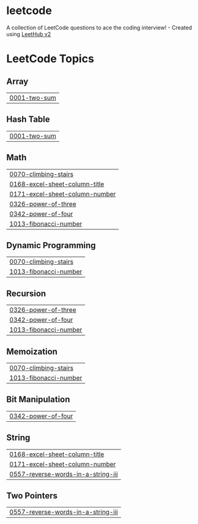 # leetcode
A collection of LeetCode questions to ace the coding interview! - Created using [LeetHub v2](https://github.com/arunbhardwaj/LeetHub-2.0)

<!---LeetCode Topics Start-->
# LeetCode Topics
## Array
|  |
| ------- |
| [0001-two-sum](https://github.com/dhruvil-10/leetcode/tree/master/0001-two-sum) |
## Hash Table
|  |
| ------- |
| [0001-two-sum](https://github.com/dhruvil-10/leetcode/tree/master/0001-two-sum) |
## Math
|  |
| ------- |
| [0070-climbing-stairs](https://github.com/dhruvil-10/leetcode/tree/master/0070-climbing-stairs) |
| [0168-excel-sheet-column-title](https://github.com/dhruvil-10/leetcode/tree/master/0168-excel-sheet-column-title) |
| [0171-excel-sheet-column-number](https://github.com/dhruvil-10/leetcode/tree/master/0171-excel-sheet-column-number) |
| [0326-power-of-three](https://github.com/dhruvil-10/leetcode/tree/master/0326-power-of-three) |
| [0342-power-of-four](https://github.com/dhruvil-10/leetcode/tree/master/0342-power-of-four) |
| [1013-fibonacci-number](https://github.com/dhruvil-10/leetcode/tree/master/1013-fibonacci-number) |
## Dynamic Programming
|  |
| ------- |
| [0070-climbing-stairs](https://github.com/dhruvil-10/leetcode/tree/master/0070-climbing-stairs) |
| [1013-fibonacci-number](https://github.com/dhruvil-10/leetcode/tree/master/1013-fibonacci-number) |
## Recursion
|  |
| ------- |
| [0326-power-of-three](https://github.com/dhruvil-10/leetcode/tree/master/0326-power-of-three) |
| [0342-power-of-four](https://github.com/dhruvil-10/leetcode/tree/master/0342-power-of-four) |
| [1013-fibonacci-number](https://github.com/dhruvil-10/leetcode/tree/master/1013-fibonacci-number) |
## Memoization
|  |
| ------- |
| [0070-climbing-stairs](https://github.com/dhruvil-10/leetcode/tree/master/0070-climbing-stairs) |
| [1013-fibonacci-number](https://github.com/dhruvil-10/leetcode/tree/master/1013-fibonacci-number) |
## Bit Manipulation
|  |
| ------- |
| [0342-power-of-four](https://github.com/dhruvil-10/leetcode/tree/master/0342-power-of-four) |
## String
|  |
| ------- |
| [0168-excel-sheet-column-title](https://github.com/dhruvil-10/leetcode/tree/master/0168-excel-sheet-column-title) |
| [0171-excel-sheet-column-number](https://github.com/dhruvil-10/leetcode/tree/master/0171-excel-sheet-column-number) |
| [0557-reverse-words-in-a-string-iii](https://github.com/dhruvil-10/leetcode/tree/master/0557-reverse-words-in-a-string-iii) |
## Two Pointers
|  |
| ------- |
| [0557-reverse-words-in-a-string-iii](https://github.com/dhruvil-10/leetcode/tree/master/0557-reverse-words-in-a-string-iii) |
<!---LeetCode Topics End-->